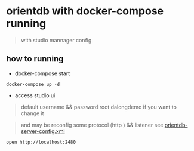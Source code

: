 # orientdb with docker-compose running

> with studio mannager config

## how to running

* docker-compose start

```code
docker-compose up -d
```

* access studio ui

> default username && password root dalongdemo if you want to change it

> and may be reconfig some protocol (http ) && listener see [orientdb-server-config.xml](./config/orientdb-server-config.xml)

```code
open http://localhost:2480
```